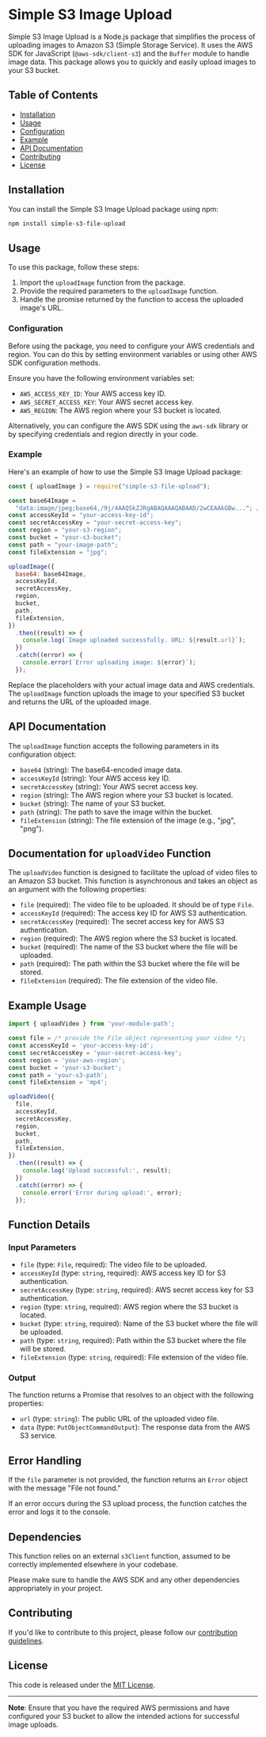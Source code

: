 # Simple S3 Image Upload

Simple S3 Image Upload is a Node.js package that simplifies the process of uploading images to Amazon S3 (Simple Storage Service). It uses the AWS SDK for JavaScript (`@aws-sdk/client-s3`) and the `Buffer` module to handle image data. This package allows you to quickly and easily upload images to your S3 bucket.

## Table of Contents

- [Installation](#installation)
- [Usage](#usage)
- [Configuration](#configuration)
- [Example](#example)
- [API Documentation](#api-documentation)
- [Contributing](#contributing)
- [License](#license)

## Installation

You can install the Simple S3 Image Upload package using npm:

```bash
npm install simple-s3-file-upload
```

## Usage

To use this package, follow these steps:

1. Import the `uploadImage` function from the package.
2. Provide the required parameters to the `uploadImage` function.
3. Handle the promise returned by the function to access the uploaded image's URL.

### Configuration

Before using the package, you need to configure your AWS credentials and region. You can do this by setting environment variables or using other AWS SDK configuration methods.

Ensure you have the following environment variables set:

- `AWS_ACCESS_KEY_ID`: Your AWS access key ID.
- `AWS_SECRET_ACCESS_KEY`: Your AWS secret access key.
- `AWS_REGION`: The AWS region where your S3 bucket is located.

Alternatively, you can configure the AWS SDK using the `aws-sdk` library or by specifying credentials and region directly in your code.

### Example

Here's an example of how to use the Simple S3 Image Upload package:

```javascript
const { uploadImage } = require("simple-s3-file-upload");

const base64Image =
  "data:image/jpeg;base64,/9j/4AAQSkZJRgABAQAAAQABAAD/2wCEAAkGBw..."; // Replace with your base64 image data
const accessKeyId = "your-access-key-id";
const secretAccessKey = "your-secret-access-key";
const region = "your-s3-region";
const bucket = "your-s3-bucket";
const path = "your-image-path";
const fileExtension = "jpg";

uploadImage({
  base64: base64Image,
  accessKeyId,
  secretAccessKey,
  region,
  bucket,
  path,
  fileExtension,
})
  .then((result) => {
    console.log(`Image uploaded successfully. URL: ${result.url}`);
  })
  .catch((error) => {
    console.error(`Error uploading image: ${error}`);
  });
```

Replace the placeholders with your actual image data and AWS credentials. The `uploadImage` function uploads the image to your specified S3 bucket and returns the URL of the uploaded image.

## API Documentation

The `uploadImage` function accepts the following parameters in its configuration object:

- `base64` (string): The base64-encoded image data.
- `accessKeyId` (string): Your AWS access key ID.
- `secretAccessKey` (string): Your AWS secret access key.
- `region` (string): The AWS region where your S3 bucket is located.
- `bucket` (string): The name of your S3 bucket.
- `path` (string): The path to save the image within the bucket.
- `fileExtension` (string): The file extension of the image (e.g., "jpg", "png").

## Documentation for `uploadVideo` Function

The `uploadVideo` function is designed to facilitate the upload of video files to an Amazon S3 bucket. This function is asynchronous and takes an object as an argument with the following properties:

- `file` (required): The video file to be uploaded. It should be of type `File`.
- `accessKeyId` (required): The access key ID for AWS S3 authentication.
- `secretAccessKey` (required): The secret access key for AWS S3 authentication.
- `region` (required): The AWS region where the S3 bucket is located.
- `bucket` (required): The name of the S3 bucket where the file will be uploaded.
- `path` (required): The path within the S3 bucket where the file will be stored.
- `fileExtension` (required): The file extension of the video file.

## Example Usage

```javascript
import { uploadVideo } from 'your-module-path';

const file = /* provide the File object representing your video */;
const accessKeyId = 'your-access-key-id';
const secretAccessKey = 'your-secret-access-key';
const region = 'your-aws-region';
const bucket = 'your-s3-bucket';
const path = 'your-s3-path';
const fileExtension = 'mp4';

uploadVideo({
  file,
  accessKeyId,
  secretAccessKey,
  region,
  bucket,
  path,
  fileExtension,
})
  .then((result) => {
    console.log('Upload successful:', result);
  })
  .catch((error) => {
    console.error('Error during upload:', error);
  });
```

## Function Details

### Input Parameters

- `file` (type: `File`, required): The video file to be uploaded.
- `accessKeyId` (type: `string`, required): AWS access key ID for S3 authentication.
- `secretAccessKey` (type: `string`, required): AWS secret access key for S3 authentication.
- `region` (type: `string`, required): AWS region where the S3 bucket is located.
- `bucket` (type: `string`, required): Name of the S3 bucket where the file will be uploaded.
- `path` (type: `string`, required): Path within the S3 bucket where the file will be stored.
- `fileExtension` (type: `string`, required): File extension of the video file.

### Output

The function returns a Promise that resolves to an object with the following properties:

- `url` (type: `string`): The public URL of the uploaded video file.
- `data` (type: `PutObjectCommandOutput`): The response data from the AWS S3 service.

## Error Handling

If the `file` parameter is not provided, the function returns an `Error` object with the message "File not found."

If an error occurs during the S3 upload process, the function catches the error and logs it to the console.

## Dependencies

This function relies on an external `s3Client` function, assumed to be correctly implemented elsewhere in your codebase.

Please make sure to handle the AWS SDK and any other dependencies appropriately in your project.

## Contributing

If you'd like to contribute to this project, please follow our [contribution guidelines](CONTRIBUTING.md).

## License

This code is released under the [MIT License](LICENSE).

---

**Note**: Ensure that you have the required AWS permissions and have configured your S3 bucket to allow the intended actions for successful image uploads.
